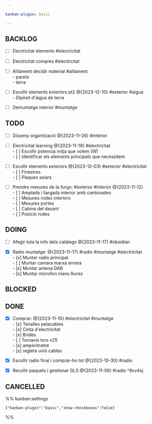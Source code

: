 ```yaml
---

kanban-plugin: basic

---
```


## BACKLOG

- [ ] Electricitat elements #electricitat
- [ ] Electricitat compres #electricitat
- [ ] Aïllament decidir material #aillament <br>- parets<br>- terra
- [ ] Escollir elements exteriors pt2 @{2023-12-10} #exterior #aigua <br>- Dipòsit d'aigua de terra
- [ ] Demuntatge interior #muntatge


## TODO

- [ ] Disseny organització @{2023-11-26} #interior
- [ ] Electricitat learning @{2023-11-19} #electricitat <br>- [ ] Escollir potencia mitja que volem (W)<br>- [ ] Identificar els elements principals que necessitem
- [ ] Escollir elements exteriors @{2023-12-03} #exterior #electricitat <br>- [ ] Finestres<br>- [ ] Plaques solars
- [ ] Prendre mesures de la furgo: #exterior #interior @{2023-11-12}<br>- [ ] Amplada i llargada interior amb cantonades<br>- [ ] Mesures  rodes interiors<br>- [ ] Mesures portes<br>- [ ] Cabina del davant<br>- [ ] Posició rodes


## DOING

- [ ] Afegir tota la info dels catàlegs @{2023-11-17} #obsidian
- [x] Radio muntatge: @{2023-11-17} #radio #muntatge #electricitat <br>- [x] Muntar radio principal<br>- [ ] Muntar camara marxa enrera<br>- [x] Muntar antena DAB<br>- [x] Muntar microfon mans lliures


## BLOCKED



## DONE

- [x] Comprar: @{2023-11-10} #electricitat #muntatge <br>- [x] Tenalles pelacables<br>- [x] Cinta d'electricitat<br>- [x] Brides<br>- [ ] Tornavis torx x25<br>- [x] amperímetre<br>- [x] regleta unió cables
- [x] Escollir radio final i comprar-ho tot @{2023-10-30} #radio
- [x] Recollir paquets i gestionar GLS @{2023-11-06} #radio ^8xv4ej


## CANCELLED





%% kanban:settings
```
{"kanban-plugin":"basic","show-checkboxes":false}
```
%%